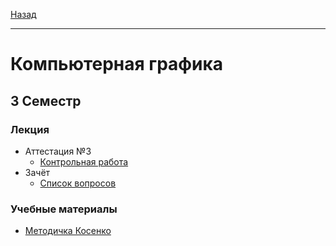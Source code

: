 [Назад](../../README.md)
***
# Компьютерная графика
## 3 Семестр
### Лекция
+ Аттестация №3
  + [Контрольная работа](cg-att-final-fact.md)
+ Зачёт
  + [Список вопросов](cg-zachet-fact.md)
### Учебные материалы
+ [Методичка Косенко](https://github.com/user-attachments/files/22712528/CGBook-1.7.pdf)
